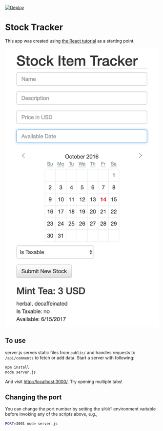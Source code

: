 [![Deploy](https://www.herokucdn.com/deploy/button.png)](https://heroku.com/deploy)

# Stock Tracker

This app was created using [the React tutorial](http://facebook.github.io/react/docs/tutorial.html) as a starting point.

![Screenshot of the stock tracker app](/trackerWithDate.png)

## To use

server.js serves static files from `public/` and handles requests to `/api/comments` to fetch or add data. Start a server with following:

```sh
npm install
node server.js
```

And visit <http://localhost:3000/>. Try opening multiple tabs!

## Changing the port

You can change the port number by setting the `$PORT` environment variable before invoking any of the scripts above, e.g.,

```sh
PORT=3001 node server.js
```
